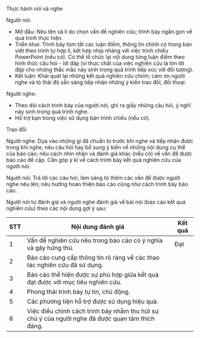 Thực hành nói và nghe

Người nói:
- Mở đầu: Nêu tên và lí do chọn vấn đề nghiên cứu; trình bày ngắn gọn về quá trình thực hiện.
- Triển khai: Trình bày tóm tắt các luận điểm, thông tin chính có trong bản viết theo trình tự hợp lí, kết hợp nhịp nhàng với việc trình chiếu PowerPoint (nếu có). Có thể tổ chức lại nội dung từng luận điểm theo hình thức câu hỏi - lời đáp (vì thực chất của việc nghiên cứu là tìm lời đáp cho những thắc mắc nảy sinh trong quá trình tiếp xúc với đối tượng).
- Kết luận: Khái quát lại những kết quả nghiên cứu chính; cảm ơn người nghe và tỏ thái độ sẵn sàng tiếp nhận những ý kiến trao đổi, đối thoại.

Người nghe:
- Theo dõi cách trình bày của người nói, ghi ra giấy những câu hỏi, ý nghĩ nảy sinh trong quá trình nghe.
- Hỗ trợ bạn trong việc sử dụng bản trình chiếu (nếu có).

Trao đổi

Người nghe:
Dựa vào những gì đã chuẩn bị trước khi nghe và tiếp nhận được trong khi nghe, nêu câu hỏi hay bổ sung ý kiến về những nội dung cụ thể của báo cáo; nêu cách nhìn nhận và đánh giá khác (nếu có) về vấn đề được báo cáo đề cập. Cần góp ý kĩ về cách trình bày kết quả nghiên cứu của người nói.

Người nói:
Trả lời các câu hỏi, làm sáng tỏ thêm các vấn đề được người nghe nêu lên; nêu hướng hoàn thiện báo cáo cũng như cách trình bày báo cáo.

Người nói tự đánh giá và người nghe đánh giá về bài nói (báo cáo kết quả nghiên cứu) theo các nội dung gợi ý sau:

STT | Nội dung đánh giá | Kết quả
--- | --- | ---
1 | Vấn đề nghiên cứu nêu trong báo cáo có ý nghĩa và gây hứng thú. | Đạt | Chưa đạt
2 | Báo cáo cung cấp thông tin rõ ràng về các thao tác nghiên cứu đã sử dụng. | |
3 | Báo cáo thể hiện được sự phù hợp giữa kết quả đạt được với mục tiêu nghiên cứu. | |
4 | Phong thái trình bày tự tin, chủ động. | |
5 | Các phương tiện hỗ trợ được sử dụng hiệu quả. | |
6 | Việc điều chỉnh cách trình bày nhằm thu hút sự chú ý của người nghe đã được quan tâm thích đáng. | |